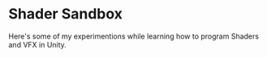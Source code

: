 # Shader Sandbox
 
Here's some of my experimentions while learning how to program Shaders and VFX in Unity.
